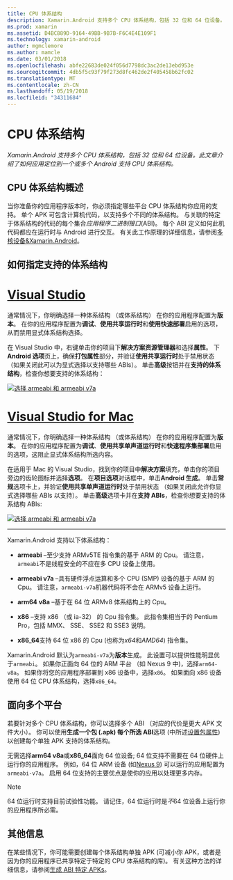 ```yaml
---
title: CPU 体系结构
description: Xamarin.Android 支持多个 CPU 体系结构，包括 32 位和 64 位设备。 此文章介绍了如何应用定位到一个或多个 Android 支持 CPU 体系结构。
ms.prod: xamarin
ms.assetid: D4BC889D-9164-49BB-9B7B-F6C4E4E109F1
ms.technology: xamarin-android
author: mgmclemore
ms.author: mamcle
ms.date: 03/01/2018
ms.openlocfilehash: abfe22683de024f056d7798dc3ac2de13ebd953e
ms.sourcegitcommit: 4db5f5c93f79f273d8fc462de2f405458b62fc02
ms.translationtype: MT
ms.contentlocale: zh-CN
ms.lasthandoff: 05/19/2018
ms.locfileid: "34311684"
---
```

# <a name="cpu-architectures"></a>CPU 体系结构

_Xamarin.Android 支持多个 CPU 体系结构，包括 32 位和 64 位设备。此文章介绍了如何应用定位到一个或多个 Android 支持 CPU 体系结构。_

## <a name="cpu-architectures-overview"></a>CPU 体系结构概述

当你准备你的应用程序版本时，你必须指定哪些平台 CPU 体系结构你应用的支持。 单个 APK 可包含计算机代码，以支持多个不同的体系结构。 与关联的特定于体系结构的代码的每个集合*应用程序二进制接口*(ABI)。 每个 ABI 定义如何此机代码都应在运行时与 Android 进行交互。
有关此工作原理的详细信息，请参阅[多核设备&amp;Xamarin.Android](~/android/deploy-test/multicore-devices.md)。


## <a name="how-to-specify-supported-architectures"></a>如何指定支持的体系结构

# <a name="visual-studiotabvswin"></a>[Visual Studio](#tab/vswin)

通常情况下，你明确选择一种体系结构 （或体系结构） 在你的应用程序配置为**版本**。 在你的应用程序配置为**调试**、**使用共享运行时**和**使用快速部署**启用的选项，从而禁用显式体系结构选择。

在 Visual Studio 中，右键单击你的项目下**解决方案资源管理器**和选择**属性**。 下**Android 选项**页上，确保**打包属性**部分，并验证**使用共享运行时**处于禁用状态 （如果关闭此可以为显式选择以支持哪些 ABIs）。 单击**高级**按钮并在**支持的体系结构**，检查你想要支持的体系结构：

[![选择 armeabi 和 armeabi v7a](cpu-architectures-images/vs/01-abi-selections-sml.png)](cpu-architectures-images/vs/01-abi-selections.png#lightbox)

# <a name="visual-studio-for-mactabvsmac"></a>[Visual Studio for Mac](#tab/vsmac)

通常情况下，你明确选择一种体系结构 （或体系结构） 在你的应用程序配置为**版本**。 在你的应用程序配置为**调试**、**使用共享单声道运行时**和**快速程序集部署**启用的选项，这阻止显式体系结构所选内容。

在适用于 Mac 的 Visual Studio，找到你的项目中**解决方案**填充，单击你的项目旁边的齿轮图标并选择**选项**。 在**项目选项**对话框中，单击**Android 生成**。 单击**常规**选项卡上，并验证**使用共享单声道运行时**处于禁用状态 （如果关闭此允许你显式选择哪些 ABIs 以支持）。 单击**高级**选项卡并在**支持 ABIs**，检查你想要支持的体系结构 ABIs:

[![选择 armeabi 和 armeabi v7a](cpu-architectures-images/xs/01-abi-selections-sml.png)](cpu-architectures-images/xs/01-abi-selections.png#lightbox)

-----


Xamarin.Android 支持以下体系结构：

-   **armeabi** &ndash;至少支持 ARMv5TE 指令集的基于 ARM 的 Cpu。 请注意，`armeabi`不是线程安全的不应在多 CPU 设备上使用。

-   **armeabi v7a** &ndash;具有硬件浮点运算和多个 CPU (SMP) 设备的基于 ARM 的 Cpu。 请注意，`armeabi-v7a`机器代码将不会在 ARMv5 设备上运行。

-   **arm64 v8a** &ndash;基于在 64 位 ARMv8 体系结构上的 Cpu。

-   **x86** &ndash;支持 x86 （或 ia-32） 的 Cpu 指令集。 此指令集相当于的 Pentium Pro，包括 MMX、 SSE、 SSE2 和 SSE3 说明。

-   **x86_64**支持 64 位 x86 的 Cpu (也称为*x64*和*AMD64*) 指令集。

Xamarin.Android 默认为`armeabi-v7a`为**版本**生成。 此设置可以提供性能明显优于`armeabi`。 如果你正面向 64 位的 ARM 平台 （如 Nexus 9 中)，选择`arm64-v8a`。 如果你将您的应用程序部署到 x86 设备中，选择`x86`。 如果面向 x86 设备使用 64 位 CPU 体系结构，选择`x86_64`。

## <a name="targeting-multiple-platforms"></a>面向多个平台

若要针对多个 CPU 体系结构，你可以选择多个 ABI （对应的代价是更大 APK 文件大小）。 你可以使用**生成一个包 (.apk) 每个所选 ABI**选项 (中所述[设置包属性](~/android/deploy-test/release-prep/index.md#Set_Packaging_Properties)) 以创建每个单独 APK 支持的体系结构。

无需选择**arm64 v8a**或**x86_64**面向 64 位设备; 64 位支持不需要在 64 位硬件上运行你的应用程序。 例如，64 位 ARM 设备 (如[Nexus 9](http://www.google.com/nexus/9/)) 可以运行的应用配置为`armeabi-v7a`。 启用 64 位支持的主要优点是使你的应用以处理更多内存。

> [!NOTE]
> 64 位运行时支持目前试验性功能。 请记住，64 位运行时是*不*64 位设备上运行你的应用程序所必需。 

## <a name="additional-information"></a>其他信息

在某些情况下，你可能需要创建每个体系结构单独 APK (可减小你 APK，或者是因为你的应用程序已共享特定于特定的 CPU 体系结构的库)。
有关这种方法的详细信息，请参阅[生成 ABI 特定 APKs](~/android/deploy-test/building-apps/abi-specific-apks.md)。
